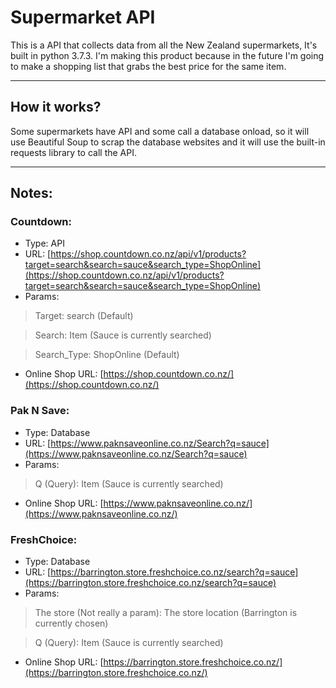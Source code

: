 # Supermarket API
This is a API that collects data from all the New Zealand supermarkets, It's built in python 3.7.3.
I'm making this product because in the future I'm going to make a shopping list that grabs the best price for the same item.

------

## How it works?
Some supermarkets have API and some call a database onload, so it will use Beautiful Soup to scrap the database websites and it will use the built-in requests library to call the API.

------

## Notes:
### Countdown:
* Type: API
* URL: [https://shop.countdown.co.nz/api/v1/products?target=search&search=sauce&search_type=ShopOnline](https://shop.countdown.co.nz/api/v1/products?target=search&search=sauce&search_type=ShopOnline)
 * Params:
> Target: search (Default)

> Search: Item (Sauce is currently searched)

> Search_Type: ShopOnline (Default)
* Online Shop URL: [https://shop.countdown.co.nz/](https://shop.countdown.co.nz/)

### Pak N Save:
* Type: Database
* URL: [https://www.paknsaveonline.co.nz/Search?q=sauce](https://www.paknsaveonline.co.nz/Search?q=sauce)
 * Params:
 
> Q (Query): Item (Sauce is currently searched)

* Online Shop URL: [https://www.paknsaveonline.co.nz/](https://www.paknsaveonline.co.nz/)

### FreshChoice:
* Type: Database
* URL: [https://barrington.store.freshchoice.co.nz/search?q=sauce](https://barrington.store.freshchoice.co.nz/search?q=sauce)
 * Params:

> The store (Not really a param): The store location (Barrington is currently chosen)

> Q (Query): Item (Sauce is currently searched)

* Online Shop URL: [https://barrington.store.freshchoice.co.nz/](https://barrington.store.freshchoice.co.nz/)

